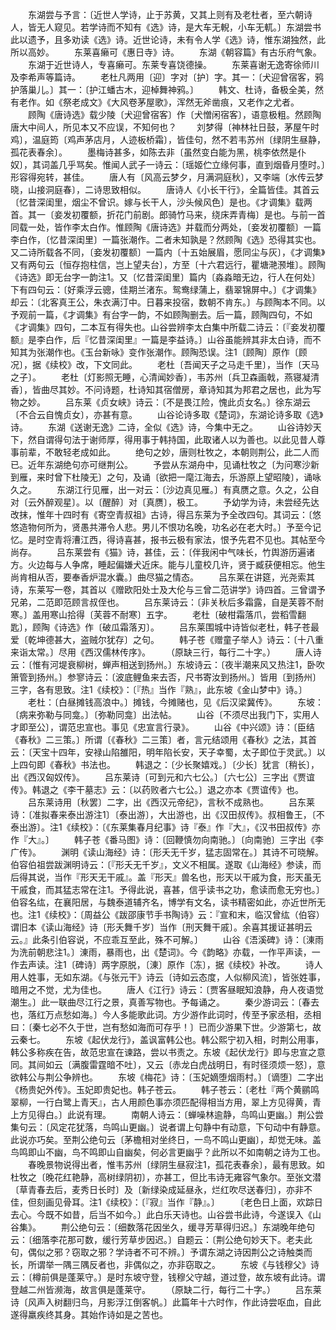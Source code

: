 <!-- { "loadSidebar": true } -->
　　东湖尝与予言：〔近世人学诗，止于苏黄，又其上则有及老杜者，至六朝诗人，皆无人窥见。若学诗而不知有《选》诗，是大车无輗，小车无軏。〕东湖尝书此以遗予，且多劝读《选》诗。近世论诗，未有令人学《选》诗，惟东湖独然，此所以高妙。 
　　东莱喜癞可《惠日寺》诗。 
　　东湖《朝容篇》有古乐府气象。 
　　东湖于近世诗人，专喜癞可。东莱专喜饶德操。 
　　东莱喜谢无逸寄徐师川及李希声等篇诗。 
　　老杜凡两用〔迎〕字对〔护〕字。其一：〔犬迎曾宿客，鸦护落巢儿。〕其一：〔护江蟠古木，迎棹舞神鸦。〕 
　　韩文、杜诗，备极全美，然有老作。如《祭老成文》《大风卷茅屋歌》，浑然无斧凿痕，又老作之尤者。 
　　顾陶《唐诗选》载少陵〔犬迎曾宿客〕作〔犬憎闲宿客〕，语意极粗。然顾陶唐大中间人，所见本又不应误，不知何也？ 
　　刘梦得〔神林社日鼓，茅屋午时鸡〕，温庭筠〔鸡声茅店月，人迹板桥霜〕，皆佳句，然不若韦苏州〔绿阴生昼静，孤花表春余〕。 
　　墨梅诗甚多，如陈去非〔虽然变白能为黑，桃李依然是仆奴〕，其词盖几乎骂矣。惟闻人武子一诗云：〔瑶姬伫立缘何事，直到烟昏月堕时。〕形容得宛转，甚佳。 
　　唐人有〔风高云梦夕，月满洞庭秋〕，又李端〔水传云梦晓，山接洞庭春〕，二诗思致相似。 
　　唐诗人《小长干行》，全篇皆佳。其首云〔忆昔深闺里，烟尘不曾识。嫁与长干人，沙头候风色〕是也。《才调集》载两首。其一〔妾发初覆额，折花门前剧。郎骑竹马来，绕床弄青梅〕是也。与前一首同载一处，皆作李太白作。惟顾陶《唐诗选》并载而分两处，〔妾发初覆额〕一篇李白作，〔忆昔深闺里〕一篇张潮作。二者未知孰是？然顾陶《选》恐得其实也。又二诗所载各不同，〔妾发初覆额〕一篇内〔十五始展眉，愿同尘与灰〕，《才调集》又有两句云〔恒存抱柱信，岂上望夫台〕，方至〔十六君远行，瞿塘滟滪堆〕。顾陶《诗选》即无台字一韵注1。又〔忆昔深闺里〕篇内〔淼淼暗无边，行人在何处〕下有四句云：〔好乘浮云骢，佳期兰渚东。鸳鸯绿蒲上，翡翠锦屏中。〕《才调集》却云：〔北客真王公，朱衣满汀中。日暮来投宿，数朝不肯东。〕与顾陶本不同。以予观前一篇，《才调集》有台字一韵，不如顾陶删去。后一篇，顾陶四句，不如《才调集》四句，二本互有得失也。山谷尝辨李太白集中所载二诗云：〔『妾发初覆额』是李白作，后『忆昔深闺里』一篇是李益诗。〕山谷虽能辨其非太白诗，而不知其为张潮作也。《玉台新咏》变作张潮作。顾陶恐误。注1〔顾陶〕原作〔顾况〕，据《续校》改，下文同此。 
　　老杜〔吾闻天子之马走千里〕，当作〔天马之子〕。 
　　老杜〔灯影照无睡，心清闻妙香〕，韦苏州〔兵卫森画戟，燕寝凝清香〕，皆曲尽其妙。不问诗题，杜诗知其宿僧房，章诗知其为邦君之居也，此为写物之妙。 
　　吕东莱《贞女峡》诗云：〔不是畏江险，愧此贞女名。〕徐东湖云〔不合云自愧贞女〕，亦甚有意。 
　　山谷论诗多取《楚词》，东湖论诗多取《选》诗。 
　　东湖《送谢无逸》二诗，全似《选》诗，今集中无之。 
　　山谷诗妙天下，然自谓得句法于谢师厚，得用事于韩持国，此取诸人以为善也。以此见昔人尊事前辈，不敢轻老成如此。 
　　绝句之妙，唐则杜牧之，本朝则荆公，此二人而已。近年东湖绝句亦可继荆公。 
　　予尝从东湖舟中，见诵杜牧之〔为问寒沙新到雁，来时曾下杜陵无〕之句，及诵〔欲把一麾江海去，乐游原上望昭陵〕，诵咏久之。 
　　东湖江行见雁，出一对云：〔沙边真见雁。〕有真赝之意。久之，公自对〔云外醉观星〕。以〔醒醉〕对〔真赝〕，极工。 
　　予幼学为诗，未尝经先达改抹，惟年十四时有《寄空青叔祖》古诗，得吕东莱为予全改四句。其词云：〔悠悠造物何所为，贤愚共滞令人悲。男儿不恨功名晚，功名必在老大时。〕予至今记忆。是时空青将漕江西，得诗喜甚，报书云极有家法，恨予先君不见也。其帖至今尚存。 
　　吕东莱尝有《猫》诗，甚佳，云：〔伴我闲中气味长，竹舆游历遍诸方。火边每与人争席，睡起偏嫌犬近床。能与儿童校几许，贤于臧获便相忘。他生尚肯相从否，要奉香炉混水囊。〕曲尽猫之情态。 
　　吕东莱在讲筵，光尧索其诗，东莱写一卷，其首以《赠欧阳处士及大伦与三曾二范讲学》诗四首。三曾谓予兄弟，二范即范顾言叔侄也。 
　　吕东莱诗云：〔非关秋后多霜露，自是芙蓉不耐寒。〕盖用寒山拾得〔芙蓉不耐寒〕五字。 
　　老杜〔破柑霜落爪，尝稻雪翻匙〕，顾陶《诗选》作〔破瓜霜落刃〕。 
　　吕东莱围城中诗皆似老杜，韩子苍最爱〔乾坤德甚大，盗贼尔犹存〕之句。 
　　韩子苍《赠童子举人》诗云：〔十八重来诣太常。〕尽用《西汉儒林传序》。 
　　（原缺三行，每行二十字。） 
　　唐人诗云：〔惟有河堤衰柳树，蝉声相送到扬州。〕东坡诗云：〔夜半潮来风又热注1，卧吹箫管到扬州。〕参寥诗云：〔波底鲤鱼来去否，尺书寄汝到扬州。〕皆用〔到扬州〕三字，各有思致。注1《续校》：〔『热』当作『熟』，此东坡《金山梦中》诗。〕 
　　老杜：〔白昼摊钱高浪中。〕摊钱，今摊赌也，见《后汉梁冀传》。 
　　东坡：〔病来弥勒与同龛。〕〔弥勒同龛〕出法帖。 
　　山谷〔不须尽出我门下，实用人才即至公〕，谓范忠宣也。事见《忠宣言行录》。 
　　山谷《中兴颂》诗：〔臣结《春秋》二三策。〕所谓〔《春秋》二三策〕者，言元结颂用《春秋》之法，其首云：〔天宝十四年，安禄山陷雒阳，明年陷长安，天子幸蜀，太子即位于灵武。〕以上四句即《春秋》书法也。 
　　韩退之：〔少长聚嬉戏。〕〔少长〕犹言〔稍长〕，出《西汉匈奴传》。 
　　吕东莱诗〔可到元和六七公。〕〔六七公〕三字出《贾谊传》。韩退之《李干墓志》云：〔以药败者六七公。〕退之亦本《贾谊传》也。 
　　吕东莱诗用〔秋罢〕二字，出《西汉元帝纪》，言秋不成熟也。 
　　吕东莱诗：〔准拟春来泰出游注1〕〔泰出游〕，大出游也，出《汉田叔传》。叔相鲁王，〔不泰出游〕。注1《续校》：〔《东莱集春月纪事》诗『泰』作『大』，《汉书田叔传》亦作『大』。〕 
　　韩子苍《番马图》诗：〔回鞭慎勿向南驰。〕〔向南驰〕三字出《李广传》。 
　　渊明《读山海经》诗：〔形夭无千岁，猛志固常在。〕其诗不可晓解。伯容伯祖尝跋渊明诗云：〔『形夭无千岁』，文义不相属。遂取《山海经》参读，而后得其说，当作『形天无干戚』。盖『形天』兽名也，形天以干戚为食，形天虽无干戚食，而其猛志常在注1。予得此说，喜甚，信乎读书之功，愈读而愈无穷也。〕伯容名纮，在襄阳居，与魏泰道辅齐名，博学有文名，读书精密如此，亦近世所无也。注1《续校》：〔周益公《跋邵康节手书陶诗》云：『宣和末，临汉曾纮（伯容）谓旧本《读山海经》诗〔形夭舞千岁〕当作〔刑天舞干戚〕。余喜其援证甚明云云。』此条引伯容说，不应乖互至此，殊不可解。〕 
　　山谷《浯溪碑》诗：〔涷雨为洗前朝悲注1。〕涷雨，暴雨也，出《楚词》。今《韵略》亦载，一作平声读，一作去声读。注1〔碑诗〕两字原脱，〔涷〕原作〔冻〕，据《续校》补改。 
　　诗人用人姓事，无如东湖。《与张元干》诗云〔诗如云态度，人似柳风流〕，皆张姓事，暗用之不觉，尤为佳也。 
　　唐人《江行》诗云：〔贾客昼眠知浪静，舟人夜语觉潮生。〕此一联曲尽江行之景，真善写物也。予每诵之。 
　　秦少游词云：〔春去也，落红万点愁如海。〕今人多能歌此词。方少游作此词时，传至予家丞相，丞相曰：〔秦七必不久于世，岂有愁如海而可存乎！〕已而少游果下世。少游第七，故云秦七。 
　　东坡《起伏龙行》，盖讽富韩公也。韩公熙宁初入相，时荆公用事，韩公多称疾在告，故范忠宣在谏路，尝以书责之。东坡《起伏龙行》即与忠宣之意同。其间如云〔满腹雷霆暗不吐〕，又云〔赤龙白虎战明日，有时径须烦一怒〕，意欲韩公与荆公争辨也。 
　　东坡《梅花》诗：〔玉妃嫡堕烟雨村。〕〔谪堕〕二字出《杨贵妃外传》。玉妃即贵妃也。韩子苍云。 
　　韩子苍云：〔老杜『两个黄鹂鸣翠柳，一行白鹭上青天』，古人用颜色事亦须匹配得相当方用，翠上方见得黄，青上方见得白。〕此说有理。 
　　南朝人诗云：〔蝉噪林逾静，鸟鸣山更幽。〕荆公尝集句云：〔风定花犹落，鸟鸣山更幽。〕说者谓上句静中有动意，下句动中有静意。此说亦巧矣。至荆公绝句云〔茅檐相对坐终日，一鸟不鸣山更幽〕，却觉无味。盖鸟鸣即山不幽，鸟不鸣即山自幽矣，何必言更幽乎？此所以不如南朝之诗为工也。 
　　春晚景物说得出者，惟韦苏州〔绿阴生昼寂注1，孤花表春余〕，最有思致。如杜牧之〔晚花红艳静，高树绿阴初〕，亦甚工，但比韦诗无雍容气象尔。至张文潜〔草青春去后，麦秀日长时〕及〔新绿染成延昼永，烂红吹尽送春归〕，亦非不佳，但刻画见骨耳。注1《续校》：〔『寂』当作『静』。〕 
　　〔老色日上面，欢踪日去心。今既不如昔，后当不如今。〕此白乐天诗也。山谷尝书此诗，今遂误入《山谷集》。 
　　荆公绝句云：〔细数落花因坐久，缓寻芳草得归迟。〕东湖晚年绝句云：〔细落李花那可数，缓行芳草步因迟。〕自题云：〔荆公绝句妙天下。老夫此句，偶似之邪？窃取之邪？学诗者不可不辨。〕予谓东湖之诗因荆公之诗触类而长，所谓举一隅三隅反者也，非偶似之，亦非窃取之。 
　　东坡《与钱穆父》诗云：〔樽前俱是蓬莱守。〕是时东坡守登，钱穆父守越，道过登，故东坡有此诗。谓登越二州皆濒海，故言俱是蓬莱守。 
　　（原缺二行，每行二十字。） 
　　吕东莱诗〔风声入树翻归鸟，月影浮江倒客帆。〕此篇年十六时作，作此诗尝呕血，自此遂得羸疾终其身。其始作诗如是之苦也。 
